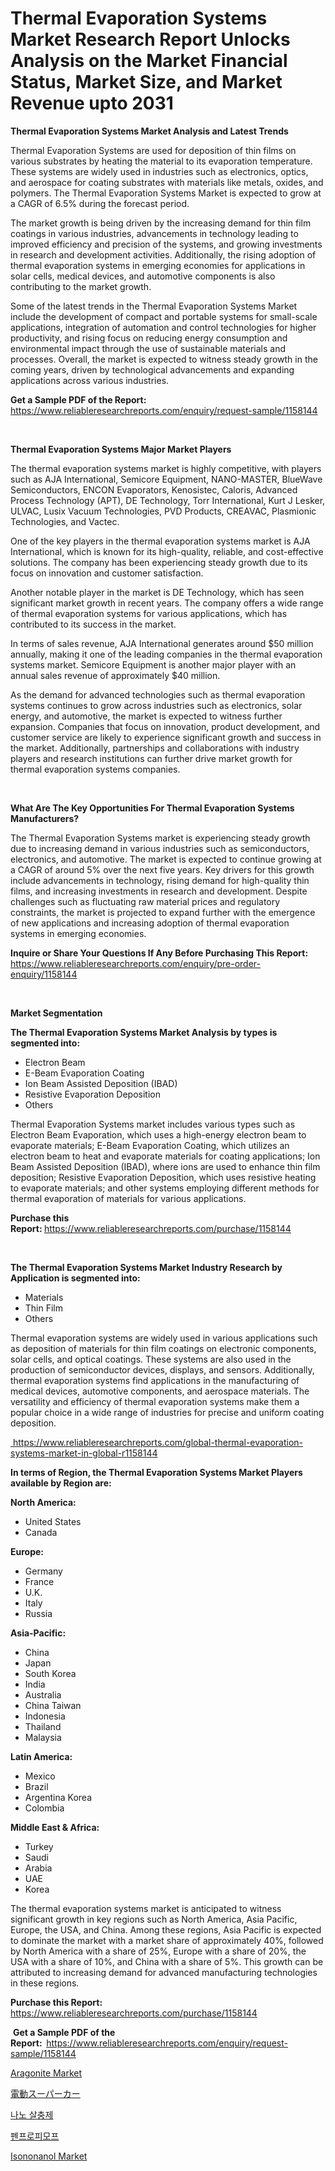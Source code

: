 <p><h1>Thermal Evaporation Systems Market Research Report Unlocks Analysis on the Market Financial Status, Market Size, and Market Revenue upto 2031</h1></p><p><strong>Thermal Evaporation Systems Market Analysis and Latest Trends</strong></p>
<p><p>Thermal Evaporation Systems are used for deposition of thin films on various substrates by heating the material to its evaporation temperature. These systems are widely used in industries such as electronics, optics, and aerospace for coating substrates with materials like metals, oxides, and polymers. The Thermal Evaporation Systems Market is expected to grow at a CAGR of 6.5% during the forecast period.</p><p>The market growth is being driven by the increasing demand for thin film coatings in various industries, advancements in technology leading to improved efficiency and precision of the systems, and growing investments in research and development activities. Additionally, the rising adoption of thermal evaporation systems in emerging economies for applications in solar cells, medical devices, and automotive components is also contributing to the market growth.</p><p>Some of the latest trends in the Thermal Evaporation Systems Market include the development of compact and portable systems for small-scale applications, integration of automation and control technologies for higher productivity, and rising focus on reducing energy consumption and environmental impact through the use of sustainable materials and processes. Overall, the market is expected to witness steady growth in the coming years, driven by technological advancements and expanding applications across various industries.</p></p>
<p><strong>Get a Sample PDF of the Report:&nbsp;</strong> <a href="https://www.reliableresearchreports.com/enquiry/request-sample/1158144">https://www.reliableresearchreports.com/enquiry/request-sample/1158144</a></p>
<p>&nbsp;</p>
<p><strong>Thermal Evaporation Systems Major Market Players</strong></p>
<p><p>The thermal evaporation systems market is highly competitive, with players such as AJA International, Semicore Equipment, NANO-MASTER, BlueWave Semiconductors, ENCON Evaporators, Kenosistec, Caloris, Advanced Process Technology (APT), DE Technology, Torr International, Kurt J Lesker, ULVAC, Lusix Vacuum Technologies, PVD Products, CREAVAC, Plasmionic Technologies, and Vactec.</p><p>One of the key players in the thermal evaporation systems market is AJA International, which is known for its high-quality, reliable, and cost-effective solutions. The company has been experiencing steady growth due to its focus on innovation and customer satisfaction.</p><p>Another notable player in the market is DE Technology, which has seen significant market growth in recent years. The company offers a wide range of thermal evaporation systems for various applications, which has contributed to its success in the market.</p><p>In terms of sales revenue, AJA International generates around $50 million annually, making it one of the leading companies in the thermal evaporation systems market. Semicore Equipment is another major player with an annual sales revenue of approximately $40 million.</p><p>As the demand for advanced technologies such as thermal evaporation systems continues to grow across industries such as electronics, solar energy, and automotive, the market is expected to witness further expansion. Companies that focus on innovation, product development, and customer service are likely to experience significant growth and success in the market. Additionally, partnerships and collaborations with industry players and research institutions can further drive market growth for thermal evaporation systems companies.</p></p>
<p>&nbsp;</p>
<p><strong>What Are The Key Opportunities For Thermal Evaporation Systems Manufacturers?</strong></p>
<p><p>The Thermal Evaporation Systems market is experiencing steady growth due to increasing demand in various industries such as semiconductors, electronics, and automotive. The market is expected to continue growing at a CAGR of around 5% over the next five years. Key drivers for this growth include advancements in technology, rising demand for high-quality thin films, and increasing investments in research and development. Despite challenges such as fluctuating raw material prices and regulatory constraints, the market is projected to expand further with the emergence of new applications and increasing adoption of thermal evaporation systems in emerging economies.</p></p>
<p><strong>Inquire or Share Your Questions If Any Before Purchasing This Report:</strong> <a href="https://www.reliableresearchreports.com/enquiry/pre-order-enquiry/1158144">https://www.reliableresearchreports.com/enquiry/pre-order-enquiry/1158144</a></p>
<p>&nbsp;</p>
<p><strong>Market Segmentation</strong></p>
<p><strong>The Thermal Evaporation Systems Market Analysis by types is segmented into:</strong></p>
<p><ul><li>Electron Beam</li><li>E-Beam Evaporation Coating</li><li>Ion Beam Assisted Deposition (IBAD)</li><li>Resistive Evaporation Deposition</li><li>Others</li></ul></p>
<p><p>Thermal Evaporation Systems market includes various types such as Electron Beam Evaporation, which uses a high-energy electron beam to evaporate materials; E-Beam Evaporation Coating, which utilizes an electron beam to heat and evaporate materials for coating applications; Ion Beam Assisted Deposition (IBAD), where ions are used to enhance thin film deposition; Resistive Evaporation Deposition, which uses resistive heating to evaporate materials; and other systems employing different methods for thermal evaporation of materials for various applications.</p></p>
<p><strong>Purchase this Report:&nbsp;</strong><a href="https://www.reliableresearchreports.com/purchase/1158144">https://www.reliableresearchreports.com/purchase/1158144</a></p>
<p>&nbsp;</p>
<p><strong>The Thermal Evaporation Systems Market Industry Research by Application is segmented into:</strong></p>
<p><ul><li>Materials</li><li>Thin Film</li><li>Others</li></ul></p>
<p><p>Thermal evaporation systems are widely used in various applications such as deposition of materials for thin film coatings on electronic components, solar cells, and optical coatings. These systems are also used in the production of semiconductor devices, displays, and sensors. Additionally, thermal evaporation systems find applications in the manufacturing of medical devices, automotive components, and aerospace materials. The versatility and efficiency of thermal evaporation systems make them a popular choice in a wide range of industries for precise and uniform coating deposition.</p></p>
<p><a href="https://www.reliableresearchreports.com/global-thermal-evaporation-systems-market-in-global-r1158144">&nbsp;https://www.reliableresearchreports.com/global-thermal-evaporation-systems-market-in-global-r1158144</a></p>
<p><strong>In terms of Region, the Thermal Evaporation Systems Market Players available by Region are:</strong></p>
<p>
    <p> <strong> North America: </strong>
        <ul>
            <li>United States</li>
            <li>Canada</li>
        </ul>
        </p> 
    <p> <strong> Europe: </strong>
        <ul>
            <li>Germany</li>
            <li>France</li>
            <li>U.K.</li>
            <li>Italy</li>
            <li>Russia</li>
        </ul>
        </p> 
    <p> <strong> Asia-Pacific: </strong>
        <ul>
            <li>China</li>
            <li>Japan</li>
            <li>South Korea</li>
            <li>India</li>
            <li>Australia</li>
            <li>China Taiwan</li>
            <li>Indonesia</li>
            <li>Thailand</li>
            <li>Malaysia</li>
        </ul>
        </p> 
    <p> <strong> Latin America: </strong>
        <ul>
            <li>Mexico</li>
            <li>Brazil</li>
            <li>Argentina Korea</li>
            <li>Colombia</li>
        </ul>
        </p> 
    <p> <strong> Middle East & Africa: </strong>
        <ul>
            <li>Turkey</li>
            <li>Saudi</li>
            <li>Arabia</li>
            <li>UAE</li>
            <li>Korea</li>
        </ul>
    </p>
    </p>
<p><p>The thermal evaporation systems market is anticipated to witness significant growth in key regions such as North America, Asia Pacific, Europe, the USA, and China. Among these regions, Asia Pacific is expected to dominate the market with a market share of approximately 40%, followed by North America with a share of 25%, Europe with a share of 20%, the USA with a share of 10%, and China with a share of 5%. This growth can be attributed to increasing demand for advanced manufacturing technologies in these regions.</p></p>
<p><strong>Purchase this Report: </strong><a href="https://www.reliableresearchreports.com/purchase/1158144">https://www.reliableresearchreports.com/purchase/1158144</a></p>
<p>&nbsp;<strong>Get a Sample PDF of the Report:&nbsp;&nbsp;</strong><a href="https://www.reliableresearchreports.com/enquiry/request-sample/1158144">https://www.reliableresearchreports.com/enquiry/request-sample/1158144</a></p>
<p><strong></strong></p>
<p><p><a href="https://issuu.com/reportprime-2/docs/aragonite-market-size-2030.pptx">Aragonite Market</a></p><p><a href="https://github.com/xtkhtofdt934839/Market-Research-Report-List-1/blob/main/519392021506.md">電動スーパーカー</a></p><p><a href="https://github.com/PercyHagernes9778/Market-Research-Report-List-1/blob/main/928899219880.md">나노 살충제</a></p><p><a href="https://github.com/rsg307664904/Market-Research-Report-List-1/blob/main/911841019879.md">펜프로피모프</a></p><p><a href="https://issuu.com/reportprime-2/docs/isononanol-market-size-2030.pptx">Isononanol Market</a></p></p>